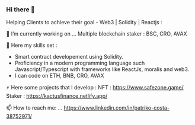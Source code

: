 ### Hi there 👋

<!--
**nenidevelop/nenidevelop** is a ✨ _special_ ✨ repository because its `README.md` (this file) appears on your GitHub profile.
-->

Helping Clients to achieve their goal - Web3 | Solidity | Reactjs :

🔭 I’m currently working on ... Multiple blockchain staker : BSC, CRO, AVAX

📝 Here my skills set :
- Smart contract developement using Solidity.
- Proficiency in a modern programming language such Javascript/Typescript with frameworks like ReactJs, moralis and web3.
- I can code on ETH, BNB, CRO, AVAX

⚡ Here some projects that I develop : 
NFT : https://www.safezone.game/
Staker : https://kactusfinance.netlify.app/

📫 How to reach me: ... https://www.linkedin.com/in/patriko-costa-38752971/
